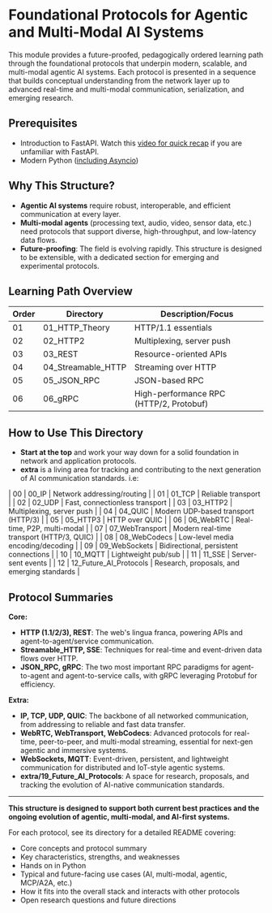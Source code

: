 # Foundational Protocols for Agentic and Multi-Modal AI Systems

This module provides a future-proofed, pedagogically ordered learning path through the foundational protocols that underpin modern, scalable, and multi-modal agentic AI systems. Each protocol is presented in a sequence that builds conceptual understanding from the network layer up to advanced real-time and multi-modal communication, serialization, and emerging research.

## Prerequisites

- Introduction to FastAPI. Watch this [video for quick recap](https://www.youtube.com/watch?v=hpE9NlZ1X0A&list=PL0vKVrkG4hWrlP5uLUAr47uvSq1D7NCmc&index=2) if you are unfamiliar with FastAPI.
- Modern Python ([including Asyncio](https://docs.python.org/3/library/asyncio.html))

## Why This Structure?

- **Agentic AI systems** require robust, interoperable, and efficient communication at every layer.
- **Multi-modal agents** (processing text, audio, video, sensor data, etc.) need protocols that support diverse, high-throughput, and low-latency data flows.
- **Future-proofing**: The field is evolving rapidly. This structure is designed to be extensible, with a dedicated section for emerging and experimental protocols.

## Learning Path Overview

| Order | Directory              | Description/Focus                           |
| ----- | ---------------------- | ------------------------------------------- |
| 01    | 01_HTTP_Theory         | HTTP/1.1 essentials                         |
| 02    | 02_HTTP2               | Multiplexing, server push                   |
| 03    | 03_REST                | Resource-oriented APIs                      |
| 04    | 04_Streamable_HTTP     | Streaming over HTTP                         |
| 05    | 05_JSON_RPC            | JSON-based RPC                              |
| 06    | 06_gRPC                | High-performance RPC (HTTP/2, Protobuf)     |

## How to Use This Directory

- **Start at the top** and work your way down for a solid foundation in network and application protocols.
- **extra** is a living area for tracking and contributing to the next generation of AI communication standards. i.e:

| 00    | 00_IP                  | Network addressing/routing                  |
| 01    | 01_TCP                 | Reliable transport                          |
| 02    | 02_UDP                 | Fast, connectionless transport              |
| 03    | 03_HTTP2               | Multiplexing, server push                   |
| 04    | 04_QUIC                | Modern UDP-based transport (HTTP/3)         |
| 05    | 05_HTTP3               | HTTP over QUIC                              |
| 06    | 06_WebRTC              | Real-time, P2P, multi-modal                 |
| 07    | 07_WebTransport        | Modern real-time transport (HTTP/3, QUIC)   |
| 08    | 08_WebCodecs           | Low-level media encoding/decoding           |
| 09    | 09_WebSockets          | Bidirectional, persistent connections       |
| 10    | 10_MQTT                | Lightweight pub/sub                         |
| 11    | 11_SSE                 | Server-sent events                          |
| 12    | 12_Future_AI_Protocols | Research, proposals, and emerging standards |

## Protocol Summaries

**Core:**
- **HTTP (1.1/2/3), REST**: The web's lingua franca, powering APIs and agent-to-agent/service communication.
- **Streamable_HTTP, SSE**: Techniques for real-time and event-driven data flows over HTTP.
- **JSON_RPC, gRPC**: The two most important RPC paradigms for agent-to-agent and agent-to-service calls, with gRPC leveraging Protobuf for efficiency.

**Extra:**
- **IP, TCP, UDP, QUIC**: The backbone of all networked communication, from addressing to reliable and fast data transfer.
- **WebRTC, WebTransport, WebCodecs**: Advanced protocols for real-time, peer-to-peer, and multi-modal streaming, essential for next-gen agentic and immersive systems.
- **WebSockets, MQTT**: Event-driven, persistent, and lightweight communication for distributed and IoT-style agentic systems.
- **extra/19_Future_AI_Protocols**: A space for research, proposals, and tracking the evolution of AI-native communication standards.

---

**This structure is designed to support both current best practices and the ongoing evolution of agentic, multi-modal, and AI-first systems.**

For each protocol, see its directory for a detailed README covering:

- Core concepts and protocol summary
- Key characteristics, strengths, and weaknesses
- Hands on in Python
- Typical and future-facing use cases (AI, multi-modal, agentic, MCP/A2A, etc.)
- How it fits into the overall stack and interacts with other protocols
- Open research questions and future directions
